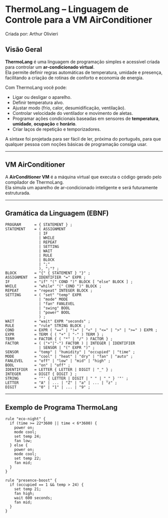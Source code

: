 # ThermoLang – Linguagem de Controle para a VM AirConditioner

Criada por: Arthur Olivieri

## Visão Geral
**ThermoLang** é uma linguagem de programação simples e acessível criada para controlar um **ar-condicionado virtual**.  
Ela permite definir regras automáticas de temperatura, umidade e presença, facilitando a criação de rotinas de conforto e economia de energia.

Com ThermoLang você pode:
- Ligar ou desligar o aparelho.
- Definir temperatura alvo.
- Ajustar modo (frio, calor, desumidificação, ventilação).
- Controlar velocidade do ventilador e movimento de aletas.
- Programar ações condicionais baseadas em sensores de **temperatura**, **umidade**, **ocupação** e **horário**.
- Criar laços de repetição e temporizadores.

A sintaxe foi projetada para ser fácil de ler, próxima do português, para que qualquer pessoa com noções básicas de programação consiga usar.

---

## VM AirConditioner
A **AirConditioner VM** é a máquina virtual que executa o código gerado pelo compilador de ThermoLang.  
Ela simula um aparelho de ar-condicionado inteligente e será futuramente estruturada.

---

## Gramática da Linguagem (EBNF)

```
PROGRAM      = { STATEMENT } ;
STATEMENT    = ( ASSIGNMENT
               | IF
               | WHILE
               | REPEAT
               | SETTING
               | WAIT
               | RULE
               | BLOCK
               | ";"
               ), ";"? ;
BLOCK        = "{" { STATEMENT } "}" ;
ASSIGNMENT   = IDENTIFIER "=" EXPR ;
IF           = "if" "(" COND ")" BLOCK [ "else" BLOCK ] ;
WHILE        = "while" "(" COND ")" BLOCK ;
REPEAT       = "repeat" INTEGER BLOCK ;
SETTING      = ( "set" "temp" EXPR
               | "mode" MODE
               | "fan" FANLEVEL
               | "swing" BOOL
               | "power" BOOL
               ) ;
WAIT         = "wait" EXPR "seconds" ;
RULE         = "rule" STRING BLOCK ;
COND         = EXPR ( "==" | "!=" | "<" | "<=" | ">" | ">=" ) EXPR ;
EXPR         = TERM { ( "+" | "-" ) TERM } ;
TERM         = FACTOR { ( "*" | "/" ) FACTOR } ;
FACTOR       = ( ("+"|"-") FACTOR ) | INTEGER | IDENTIFIER
               | SENSOR | "(" EXPR ")" ;
SENSOR       = "temp" | "humidity" | "occupied" | "time" ;
MODE         = "cool" | "heat" | "dry" | "fan" | "auto" ;
FANLEVEL     = "off" | "low" | "mid" | "high" ;
BOOL         = "on" | "off" ;
IDENTIFIER   = LETTER { LETTER | DIGIT | "_" } ;
INTEGER      = DIGIT { DIGIT } ;
STRING       = '"' { LETTER | DIGIT | " " | "_" } '"' ;
LETTER       = "A" | ... | "Z" | "a" | ... | "z" ;
DIGIT        = "0" | "1" | ... | "9" ;
```

---

## Exemplo de Programa ThermoLang

```
rule "eco-night" {
  if (time >= 22*3600 || time < 6*3600) {
    power on;
    mode cool;
    set temp 24;
    fan low;
  } else {
    power on;
    mode cool;
    set temp 22;
    fan mid;
  }
}

rule "presence-boost" {
  if (occupied == 1 && temp > 24) {
    set temp 21;
    fan high;
    wait 600 seconds;
    fan mid;
  }
}
```